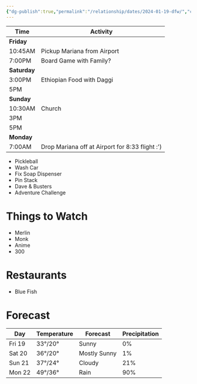 ```yaml
---
{"dg-publish":true,"permalink":"/relationship/dates/2024-01-19-dfw/","created":"Jan 18, 2024, 10:37 PM"}
---
```



| Time         | Activity                                        |
| ------------ | ----------------------------------------------- |
| **Friday**   |                                                 |
| 10:45AM      | Pickup Mariana from Airport                     |
| 7:00PM       | Board Game with Family?                         |
| **Saturday** |                                                 |
| 3:00PM       | Ethiopian Food with Daggi                       |
| 5PM          |                                                 |
| **Sunday**   |                                                 |
| 10:30AM      | Church                                          |
| 3PM          |                                                 |
| 5PM          |                                                 |
| **Monday**   |                                                 |
| 7:00AM       | Drop Mariana off at Airport for 8:33 flight :') |

- Pickleball
- Wash Car
- Fix Soap Dispenser
- Pin Stack
- Dave & Busters
- Adventure Challenge

# Things to Watch
- Merlin
- Monk
- Anime
- 300

# Restaurants
- Blue Fish

# Forecast

| Day | Temperature | Forecast | Precipitation |
| ---- | ---- | ---- | ---- |
| Fri 19 | 33°/20° | Sunny | 0% |
| Sat 20 | 36°/20° | Mostly Sunny | 1% |
| Sun 21 | 37°/24° | Cloudy | 21% |
| Mon 22 | 49°/36° | Rain | 90% |

